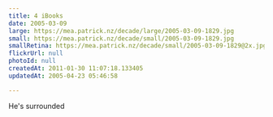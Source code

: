 ```yaml
---
title: 4 iBooks
date: 2005-03-09
large: https://mea.patrick.nz/decade/large/2005-03-09-1829.jpg
small: https://mea.patrick.nz/decade/small/2005-03-09-1829.jpg
smallRetina: https://mea.patrick.nz/decade/small/2005-03-09-1829@2x.jpg
flickrUrl: null
photoId: null
createdAt: 2011-01-30 11:07:18.133405
updatedAt: 2005-04-23 05:46:58

---
```

He's surrounded
